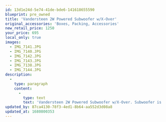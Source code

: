 ```yaml
---
id: 13d1e24d-5e74-41de-bde6-141618655590
blueprint: pre_owned
title: 'Vandersteen 2W Powered Subwoofer w/X-Over'
original_accessories: 'Boxes, Packing, Accessories'
new_retail_price: 1250
your_price: 695
local_only: true
images:
  - IMG_7141.JPG
  - IMG_7140.JPG
  - IMG_7142.JPG
  - IMG_7143.JPG
  - IMG_7138.JPG
  - IMG_7144.JPG
description:
  -
    type: paragraph
    content:
      -
        type: text
        text: 'Vandersteen 2W Powered Subwoofer w/X-Over. Subwoofer is in very good physical and functional condition and sold as new for $1,250.00. Line-level X2 crossover is included and must be used for proper sound and integration to main speakers. Black cloth and oak wood trim. Perfect match for the Vandersteen 2Ce''s that we are also selling. '
updated_by: 87ca4130-78f3-4ed1-8b64-aa552d3d08a8
updated_at: 1680800353
---
```

